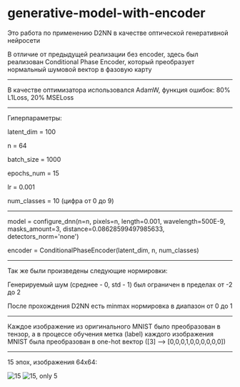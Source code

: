 # generative-model-with-encoder
Это работа по применению D2NN в качестве оптической генеративной нейросети

В отличие от предыдущей реализации без encoder, здесь был реализован Conditional Phase Encoder, который преобразует нормальный шумовой вектор в фазовую карту

---------

В качестве оптимизатора использовался AdamW, функция ошибок: 80% L1Loss, 20% MSELoss

---------

Гиперпараметры:

latent_dim = 100

n = 64

batch_size = 1000

epochs_num = 15

lr = 0.001

num_classes = 10 (цифра от 0 до 9)

---------

model = configure_dnn(n=n, pixels=n, length=0.001, wavelength=500E-9, masks_amount=3, distance=0.08628599497985633, detectors_norm='none')

encoder = ConditionalPhaseEncoder(latent_dim, n, num_classes)

---------

Так же были произведены следующие нормировки:

Генерируемый шум (среднее - 0, std - 1) был ограничен в пределах от -2 до 2

После прохождения D2NN есть minmax нормировка в диапазон от 0 до 1

--------

Каждое изображение из оригинального MNIST было преобразован в тензор, а в процессе обучения метка (label) каждого изображения MNIST была преобразован в one-hot вектор 
([3] --> [0,0,0,1,0,0,0,0,0,0])

-------
15 эпох, изображения 64х64:

![15](https://github.com/user-attachments/assets/2f368d61-a8ce-449e-8f60-a51b0aaa848f)
![15, only 5](https://github.com/user-attachments/assets/83d92c5b-2e21-4ee6-9b83-70ec2581917a)

